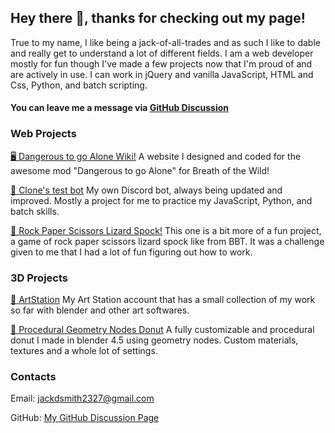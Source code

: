 ## Hey there 👋, thanks for checking out my page!

True to my name, I like being a jack-of-all-trades and as such I like to dable and really get to understand a lot of different fields. I am a web developer mostly for fun though I've made a few projects now that I'm proud of and are actively in use. I can work in jQuery and vanilla JavaScript, HTML and Css, Python, and batch scripting. 


#### You can leave me a message via [GitHub Discussion](https://github.com/Clonephaze/Clonephaze/discussions)


### Web Projects

[🖥 Dangerous to go Alone Wiki!](https://github.com/Clonephaze/DtgA) A website I designed and coded for the awesome mod "Dangerous to go Alone" for Breath of the Wild!

[🤖 Clone's test bot](https://github.com/Clonephaze/Clones-Test-Bot) My own Discord bot, always being updated and improved. Mostly a project for me to practice my JavaScript, Python, and batch skills.

[🎲 Rock Paper Scissors Lizard Spock!](https://clonephaze.github.io/RockPaperScissors/) This one is a bit more of a fun project, a game of rock paper scissors lizard spock like from BBT. It was a challenge given to me that I had a lot of fun figuring out how to work.

### 3D Projects

[🎨 ArtStation](https://www.artstation.com/clonpehaze) My Art Station account that has a small collection of my work so far with blender and other art softwares.

[🍩 Procedural Geometry Nodes Donut](https://clonephaze.gumroad.com/l/ProceduralDonut) A fully customizable and procedural donut I made in blender 4.5 using geometry nodes. Custom materials, textures and a whole lot of settings.

### Contacts

Email: [jackdsmith2327@gmail.com](mailto:mail@andrey.es)

GitHub: [My GitHub Discussion Page](https://github.com/Clonephaze/Clonephaze/discussions)
